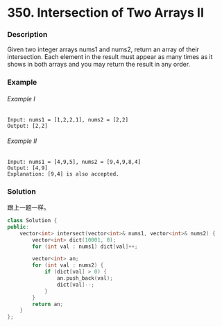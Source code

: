 # 350. Intersection of Two Arrays II

### Description

Given two integer arrays nums1 and nums2, return an array of their intersection. Each element in the result must appear as many times as it shows in both arrays and you may return the result in any order.

### Example 

###### Example I

```
Input: nums1 = [1,2,2,1], nums2 = [2,2]
Output: [2,2]
```

###### Example II

```
Input: nums1 = [4,9,5], nums2 = [9,4,9,8,4]
Output: [4,9]
Explanation: [9,4] is also accepted.
```

### Solution

跟上一题一样。

```c++
class Solution {
public:
    vector<int> intersect(vector<int>& nums1, vector<int>& nums2) {
        vector<int> dict(10001, 0);
        for (int val : nums1) dict[val]++;

        vector<int> an;
        for (int val : nums2) {
            if (dict[val] > 0) {
                an.push_back(val);
                dict[val]--;
            }
        }
        return an;
    }
};
```
